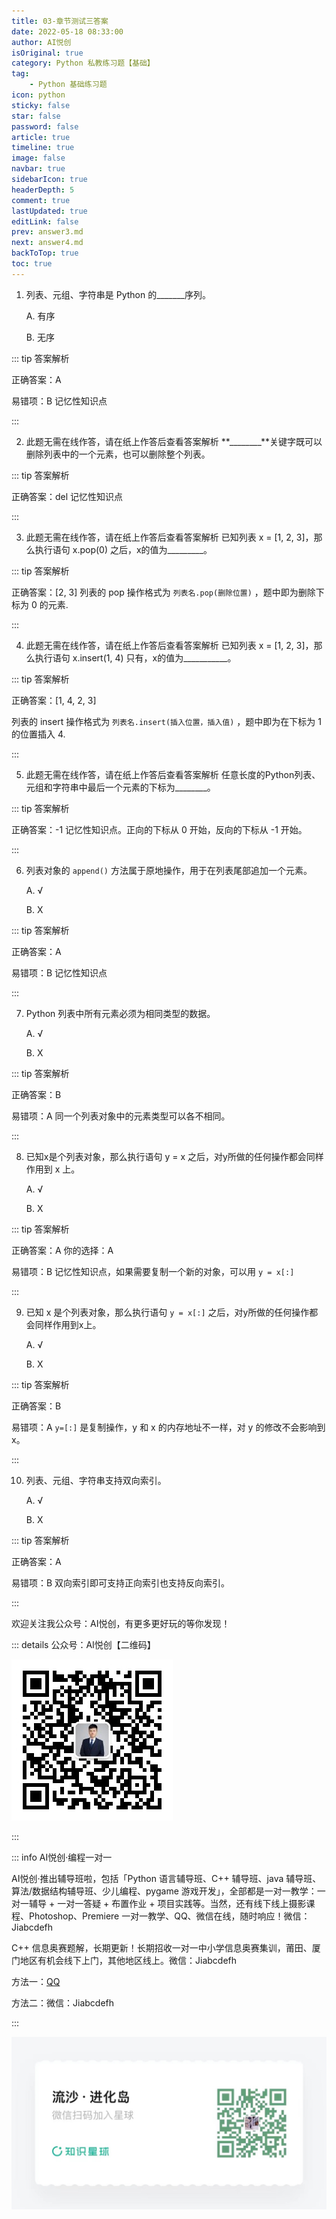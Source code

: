 ```yaml
---
title: 03-章节测试三答案
date: 2022-05-18 08:33:00
author: AI悦创
isOriginal: true
category: Python 私教练习题【基础】
tag:
    - Python 基础练习题
icon: python
sticky: false
star: false
password: false
article: true
timeline: true
image: false
navbar: true
sidebarIcon: true
headerDepth: 5
comment: true
lastUpdated: true
editLink: false
prev: answer3.md
next: answer4.md
backToTop: true
toc: true
---
```


1.  列表、元组、字符串是 Python 的\_\_\_\_\_\_\_序列。 
    
    A. 有序 
    
    B. 无序

::: tip 答案解析

正确答案：A 

易错项：B 记忆性知识点

:::

2.  此题无需在线作答，请在纸上作答后查看答案解析 **\_\_\_\_\_\_\_\_**关键字既可以删除列表中的一个元素，也可以删除整个列表。
    

::: tip 答案解析

正确答案：del 记忆性知识点

:::
    

3.  此题无需在线作答，请在纸上作答后查看答案解析 已知列表 x = \[1, 2, 3\]，那么执行语句 x.pop(0) 之后，x的值为\_\_\_\_\_\_\_\_\_。
    

::: tip 答案解析

正确答案：[2, 3] 列表的 pop 操作格式为 `列表名.pop(删除位置)` ，题中即为删除下标为 0 的元素.

:::
    

4.  此题无需在线作答，请在纸上作答后查看答案解析 已知列表 x = \[1, 2, 3\]，那么执行语句 x.insert(1, 4) 只有，x的值为\_\_\_\_\_\_\_\_\_\_\_。
    

::: tip 答案解析

正确答案：\[1, 4, 2, 3\] 

列表的 insert 操作格式为 `列表名.insert(插入位置，插入值)` ，题中即为在下标为 1 的位置插入 4.

:::

5.  此题无需在线作答，请在纸上作答后查看答案解析 任意长度的Python列表、元组和字符串中最后一个元素的下标为\_\_\_\_\_\_\_\_。
    

::: tip 答案解析

正确答案：-1 记忆性知识点。正向的下标从 0 开始，反向的下标从 -1 开始。

:::    

6.  列表对象的 `append()` 方法属于原地操作，用于在列表尾部追加一个元素。 
    
    A. √ 
    
    B. X
    

::: tip 答案解析

正确答案：A 

易错项：B 记忆性知识点

:::    

7. Python 列表中所有元素必须为相同类型的数据。 

    A. √ 

    B. X

::: tip 答案解析

正确答案：B 

易错项：A 同一个列表对象中的元素类型可以各不相同。

:::    

8. 已知x是个列表对象，那么执行语句 y = x 之后，对y所做的任何操作都会同样作用到 x 上。

     A. √ 

    B. X

::: tip 答案解析

正确答案：A 你的选择：A

易错项：B 记忆性知识点，如果需要复制一个新的对象，可以用 `y = x[:]`

:::    

9. 已知 x 是个列表对象，那么执行语句 `y = x[:]` 之后，对y所做的任何操作都会同样作用到x上。 

    A. √ 

    B. X

::: tip 答案解析

正确答案：B 

易错项：A `y=[:]` 是复制操作，y 和 x 的内存地址不一样，对 y 的修改不会影响到 x。

:::    

10.  列表、元组、字符串支持双向索引。 
     
     A. √ 
     
     B. X

::: tip 答案解析

正确答案：A 

易错项：B 双向索引即可支持正向索引也支持反向索引。

:::

欢迎关注我公众号：AI悦创，有更多更好玩的等你发现！

::: details 公众号：AI悦创【二维码】

![](/gzh.jpg)

:::

::: info AI悦创·编程一对一

AI悦创·推出辅导班啦，包括「Python 语言辅导班、C++ 辅导班、java 辅导班、算法/数据结构辅导班、少儿编程、pygame 游戏开发」，全部都是一对一教学：一对一辅导 + 一对一答疑 + 布置作业 + 项目实践等。当然，还有线下线上摄影课程、Photoshop、Premiere 一对一教学、QQ、微信在线，随时响应！微信：Jiabcdefh

C++ 信息奥赛题解，长期更新！长期招收一对一中小学信息奥赛集训，莆田、厦门地区有机会线下上门，其他地区线上。微信：Jiabcdefh

方法一：[QQ](http://wpa.qq.com/msgrd?v=3&uin=1432803776&site=qq&menu=yes)

方法二：微信：Jiabcdefh

:::

![](/zsxq.jpg)